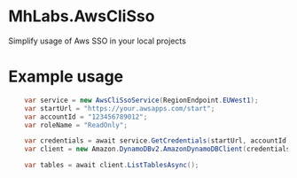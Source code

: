 # MhLabs.AwsCliSso
Simplify usage of Aws SSO in your local projects

# Example usage
```csharp
    var service = new AwsCliSsoService(RegionEndpoint.EUWest1);
    var startUrl = "https://your.awsapps.com/start";
    var accountId = "123456789012";
    var roleName = "ReadOnly";

    var credentials = await service.GetCredentials(startUrl, accountId, roleName);
    var client = new Amazon.DynamoDBv2.AmazonDynamoDBClient(credentials, RegionEndpoint.EUWest1);

    var tables = await client.ListTablesAsync();
```